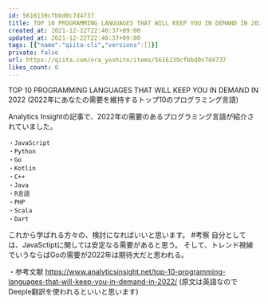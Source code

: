 ```yaml
---
id: 5616139cfbbd0c7d4737
title: TOP 10 PROGRAMMING LANGUAGES THAT WILL KEEP YOU IN DEMAND IN 2022
created_at: 2021-12-22T22:40:37+09:00
updated_at: 2021-12-22T22:40:37+09:00
tags: [{"name":"qiita-cli","versions":[]}]
private: false
url: https://qiita.com/ora_yoshito/items/5616139cfbbd0c7d4737
likes_count: 0
--- 
```

      
TOP 10 PROGRAMMING LANGUAGES THAT WILL KEEP YOU IN DEMAND IN 2022
(2022年にあなたの需要を維持するトップ10のプログラミング言語)

Analytics Insightの記事で、2022年の需要のあるプログラミング言語が紹介されていました。
```
・JavaScript
・Python
・Go
・Kotlin
・C++
・Java
・R言語
・PHP
・Scala
・Dart
```

これから学ばれる方々の、検討になればいいと思います。
#考察
自分としては、JavaSctiptに関しては安定なる需要があると思う。
そして、トレンド視線でいうならばGoの需要が2022年は期待大だと思われる。

・参考文献
https://www.analyticsinsight.net/top-10-programming-languages-that-will-keep-you-in-demand-in-2022/
(原文は英語なのでDeeple翻訳を使われるといいと思います)

